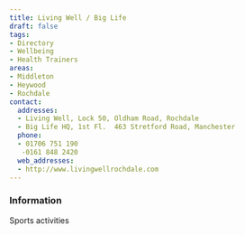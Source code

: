 ```yaml
---
title: Living Well / Big Life
draft: false
tags:
- Directory
- Wellbeing
- Health Trainers
areas:
- Middleton
- Heywood
- Rochdale
contact:
  addresses:
  - Living Well, Lock 50, Oldham Road, Rochdale
  - Big Life HQ, 1st Fl.  463 Stretford Road, Manchester
  phone:
  - 01706 751 190
   -0161 848 2420
  web_addresses:
  - http://www.livingwellrochdale.com
---
```


### Information
Sports activities